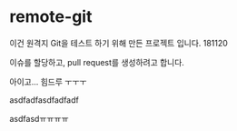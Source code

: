 # remote-git


이건 원격지 Git을 테스트 하기 위해 만든 프로젝트 입니다. 181120

이슈를 할당하고, pull request를 생성하려고 합니다.

아이고... 힘드루 ㅜㅜㅜ

asdfadfasdfadfadf

asdfasdㅠㅠㅠㅠ
